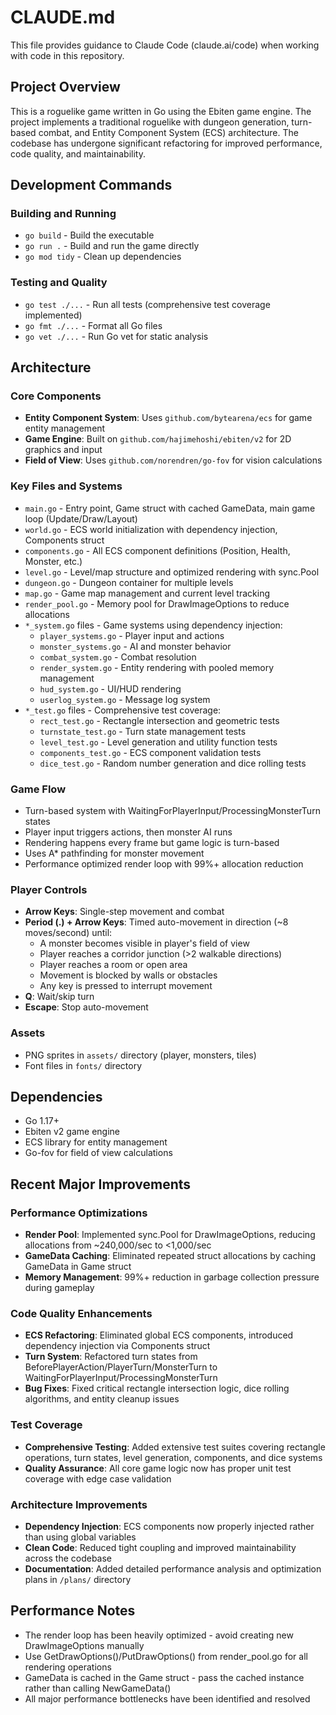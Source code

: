 # CLAUDE.md

This file provides guidance to Claude Code (claude.ai/code) when working with code in this repository.

## Project Overview

This is a roguelike game written in Go using the Ebiten game engine. The project implements a traditional roguelike
with dungeon generation, turn-based combat, and Entity Component System (ECS) architecture. The codebase has undergone
significant refactoring for improved performance, code quality, and maintainability.

## Development Commands

### Building and Running
- `go build` - Build the executable
- `go run .` - Build and run the game directly
- `go mod tidy` - Clean up dependencies

### Testing and Quality
- `go test ./...` - Run all tests (comprehensive test coverage implemented)
- `go fmt ./...` - Format all Go files
- `go vet ./...` - Run Go vet for static analysis

## Architecture

### Core Components
- **Entity Component System**: Uses `github.com/bytearena/ecs` for game entity management
- **Game Engine**: Built on `github.com/hajimehoshi/ebiten/v2` for 2D graphics and input
- **Field of View**: Uses `github.com/norendren/go-fov` for vision calculations

### Key Files and Systems
- `main.go` - Entry point, Game struct with cached GameData, main game loop (Update/Draw/Layout)
- `world.go` - ECS world initialization with dependency injection, Components struct
- `components.go` - All ECS component definitions (Position, Health, Monster, etc.)
- `level.go` - Level/map structure and optimized rendering with sync.Pool
- `dungeon.go` - Dungeon container for multiple levels
- `map.go` - Game map management and current level tracking
- `render_pool.go` - Memory pool for DrawImageOptions to reduce allocations
- `*_system.go` files - Game systems using dependency injection:
  - `player_systems.go` - Player input and actions
  - `monster_systems.go` - AI and monster behavior
  - `combat_system.go` - Combat resolution
  - `render_system.go` - Entity rendering with pooled memory management
  - `hud_system.go` - UI/HUD rendering
  - `userlog_system.go` - Message log system
- `*_test.go` files - Comprehensive test coverage:
  - `rect_test.go` - Rectangle intersection and geometric tests
  - `turnstate_test.go` - Turn state management tests
  - `level_test.go` - Level generation and utility function tests
  - `components_test.go` - ECS component validation tests
  - `dice_test.go` - Random number generation and dice rolling tests

### Game Flow
- Turn-based system with WaitingForPlayerInput/ProcessingMonsterTurn states
- Player input triggers actions, then monster AI runs
- Rendering happens every frame but game logic is turn-based
- Uses A* pathfinding for monster movement
- Performance optimized render loop with 99%+ allocation reduction

### Player Controls
- **Arrow Keys**: Single-step movement and combat
- **Period (.) + Arrow Keys**: Timed auto-movement in direction (~8 moves/second) until:
  - A monster becomes visible in player's field of view
  - Player reaches a corridor junction (>2 walkable directions)
  - Player reaches a room or open area
  - Movement is blocked by walls or obstacles
  - Any key is pressed to interrupt movement
- **Q**: Wait/skip turn
- **Escape**: Stop auto-movement

### Assets
- PNG sprites in `assets/` directory (player, monsters, tiles)
- Font files in `fonts/` directory

## Dependencies
- Go 1.17+
- Ebiten v2 game engine
- ECS library for entity management
- Go-fov for field of view calculations

## Recent Major Improvements

### Performance Optimizations
- **Render Pool**: Implemented sync.Pool for DrawImageOptions, reducing allocations from ~240,000/sec to <1,000/sec
- **GameData Caching**: Eliminated repeated struct allocations by caching GameData in Game struct
- **Memory Management**: 99%+ reduction in garbage collection pressure during gameplay

### Code Quality Enhancements  
- **ECS Refactoring**: Eliminated global ECS components, introduced dependency injection via Components struct
- **Turn System**: Refactored turn states from BeforePlayerAction/PlayerTurn/MonsterTurn to WaitingForPlayerInput/ProcessingMonsterTurn
- **Bug Fixes**: Fixed critical rectangle intersection logic, dice rolling algorithms, and entity cleanup issues

### Test Coverage
- **Comprehensive Testing**: Added extensive test suites covering rectangle operations, turn states, level generation, components, and dice systems
- **Quality Assurance**: All core game logic now has proper unit test coverage with edge case validation

### Architecture Improvements
- **Dependency Injection**: ECS components now properly injected rather than using global variables
- **Clean Code**: Reduced tight coupling and improved maintainability across the codebase
- **Documentation**: Added detailed performance analysis and optimization plans in `/plans/` directory

## Performance Notes
- The render loop has been heavily optimized - avoid creating new DrawImageOptions manually
- Use GetDrawOptions()/PutDrawOptions() from render_pool.go for all rendering operations
- GameData is cached in the Game struct - pass the cached instance rather than calling NewGameData()
- All major performance bottlenecks have been identified and resolved